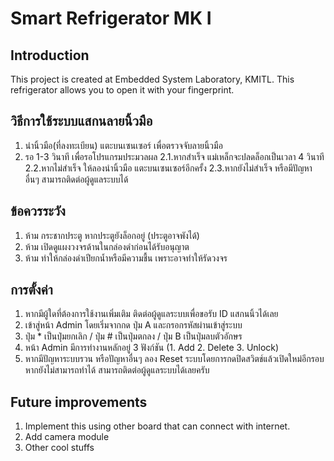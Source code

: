 # Smart Refrigerator MK I

## Introduction
This project is created at Embedded System Laboratory, KMITL. This refrigerator allows you to open it with your fingerprint.

## วิธีการใช้ระบบแสกนลายนิ้วมือ
1.	นำนิ้วมือ(ที่ลงทะเบียน) แตะบนเซนเซอร์ เพื่อตรวจจับลายนิ้วมือ
2.	รอ 1-3 วินาที เพื่อรอโปรแกรมประมวลผล
2.1.หากสำเร็จ แม่เหล็กจะปลดล็อกเป็นเวลา 4 วินาที
2.2.หากไม่สำเร็จ ให้ลองนำนิ้วมือ แตะบนเซนเซอร์อีกครั้ง
2.3.หากยังไม่สำเร็จ หรือมีปัญหาอื่นๆ สามารถติดต่อผู้ดูแลระบบได้ 

## ข้อควรระวัง
1.	ห้าม กระชากประตู หากประตูยังล็อกอยู่ (ประตูอาจพังได้)
2.	ห้าม เปิดดูแผงวงจรด้านในกล่องดำก่อนได้รับอนุญาต
3.	ห้าม ทำให้กล่องดำเปียกน้ำหรือมีความชื้น เพราะอาจทำให้รัดวงจร

## การตั้งค่า
1.	หากมีผู้ใดที่ต้องการใช้งานเพิ่มเติม ติดต่อผู้ดูแลระบบเพื่อขอรับ ID แสกนนิ้วได้เลย
2.	เข้าสู่หน้า Admin โดยเริ่มจากกด ปุ่ม A และกรอกรหัสผ่านเข้าสู่ระบบ
3.	ปุ่ม * เป็นปุ่มยกเลิก / ปุ่ม # เป็นปุ่มตกลง / ปุ่ม B เป็นปุ่มลบตัวอักษร
4.	หน้า Admin มีการทำงานหลักอยู่ 3 ฟังก์ชัน (1. Add  2. Delete 3. Unlock)
5.	หากมีปัญหาระบบรวน หรือปัญหาอื่นๆ ลอง Reset ระบบโดยการกดปิดสวิตช์แล้วเปิดใหม่อีกรอบ 
	หากยังไม่สามารถทำได้ สามารถติดต่อผู้ดูแลระบบได้เลยครับ 

## Future improvements
1. Implement this using other board that can connect with internet.
2. Add camera module
3. Other cool stuffs

